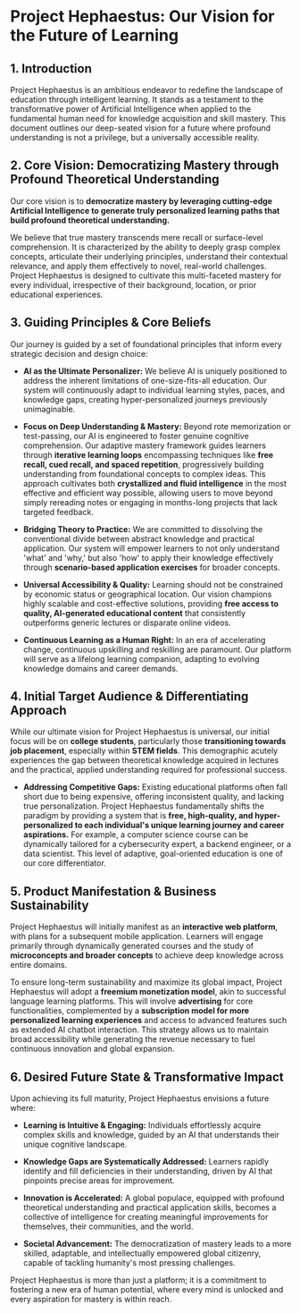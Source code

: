 # Project Hephaestus: Our Vision for the Future of Learning

## 1. Introduction

Project Hephaestus is an ambitious endeavor to redefine the landscape of education through intelligent learning. It stands as a testament to the transformative power of Artificial Intelligence when applied to the fundamental human need for knowledge acquisition and skill mastery. This document outlines our deep-seated vision for a future where profound understanding is not a privilege, but a universally accessible reality.

## 2. Core Vision: Democratizing Mastery through Profound Theoretical Understanding

Our core vision is to **democratize mastery by leveraging cutting-edge Artificial Intelligence to generate truly personalized learning paths that build profound theoretical understanding.**

We believe that true mastery transcends mere recall or surface-level comprehension. It is characterized by the ability to deeply grasp complex concepts, articulate their underlying principles, understand their contextual relevance, and apply them effectively to novel, real-world challenges. Project Hephaestus is designed to cultivate this multi-faceted mastery for every individual, irrespective of their background, location, or prior educational experiences.

## 3. Guiding Principles & Core Beliefs

Our journey is guided by a set of foundational principles that inform every strategic decision and design choice:

- **AI as the Ultimate Personalizer:** We believe AI is uniquely positioned to address the inherent limitations of one-size-fits-all education. Our system will continuously adapt to individual learning styles, paces, and knowledge gaps, creating hyper-personalized journeys previously unimaginable.
    
- **Focus on Deep Understanding & Mastery:** Beyond rote memorization or test-passing, our AI is engineered to foster genuine cognitive comprehension. Our adaptive mastery framework guides learners through **iterative learning loops** encompassing techniques like **free recall, cued recall, and spaced repetition**, progressively building understanding from foundational concepts to complex ideas. This approach cultivates both **crystallized and fluid intelligence** in the most effective and efficient way possible, allowing users to move beyond simply rereading notes or engaging in months-long projects that lack targeted feedback.
    
- **Bridging Theory to Practice:** We are committed to dissolving the conventional divide between abstract knowledge and practical application. Our system will empower learners to not only understand 'what' and 'why,' but also 'how' to apply their knowledge effectively through **scenario-based application exercises** for broader concepts.
    
- **Universal Accessibility & Quality:** Learning should not be constrained by economic status or geographical location. Our vision champions highly scalable and cost-effective solutions, providing **free access to quality, AI-generated educational content** that consistently outperforms generic lectures or disparate online videos.
    
- **Continuous Learning as a Human Right:** In an era of accelerating change, continuous upskilling and reskilling are paramount. Our platform will serve as a lifelong learning companion, adapting to evolving knowledge domains and career demands.
    
## 4. Initial Target Audience & Differentiating Approach

While our ultimate vision for Project Hephaestus is universal, our initial focus will be on **college students**, particularly those **transitioning towards job placement**, especially within **STEM fields**. This demographic acutely experiences the gap between theoretical knowledge acquired in lectures and the practical, applied understanding required for professional success.

- **Addressing Competitive Gaps:** Existing educational platforms often fall short due to being expensive, offering inconsistent quality, and lacking true personalization. Project Hephaestus fundamentally shifts the paradigm by providing a system that is **free, high-quality, and hyper-personalized to each individual's unique learning journey and career aspirations.** For example, a computer science course can be dynamically tailored for a cybersecurity expert, a backend engineer, or a data scientist. This level of adaptive, goal-oriented education is one of our core differentiator.
    

## 5. Product Manifestation & Business Sustainability

Project Hephaestus will initially manifest as an **interactive web platform**, with plans for a subsequent mobile application. Learners will engage primarily through dynamically generated courses and the study of **microconcepts and broader concepts** to achieve deep knowledge across entire domains.

To ensure long-term sustainability and maximize its global impact, Project Hephaestus will adopt a **freemium monetization model**, akin to successful language learning platforms. This will involve **advertising** for core functionalities, complemented by a **subscription model for more personalized learning experiences** and access to advanced features such as extended AI chatbot interaction. This strategy allows us to maintain broad accessibility while generating the revenue necessary to fuel continuous innovation and global expansion.

## 6. Desired Future State & Transformative Impact

Upon achieving its full maturity, Project Hephaestus envisions a future where:

- **Learning is Intuitive & Engaging:** Individuals effortlessly acquire complex skills and knowledge, guided by an AI that understands their unique cognitive landscape.
    
- **Knowledge Gaps are Systematically Addressed:** Learners rapidly identify and fill deficiencies in their understanding, driven by AI that pinpoints precise areas for improvement.
    
- **Innovation is Accelerated:** A global populace, equipped with profound theoretical understanding and practical application skills, becomes a collective of intelligence for creating meaningful improvements for themselves, their communities, and the world.
    
- **Societal Advancement:** The democratization of mastery leads to a more skilled, adaptable, and intellectually empowered global citizenry, capable of tackling humanity's most pressing challenges.
    

Project Hephaestus is more than just a platform; it is a commitment to fostering a new era of human potential, where every mind is unlocked and every aspiration for mastery is within reach.